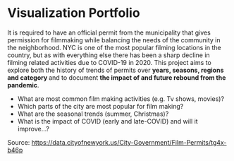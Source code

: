 # Visualization Portfolio
It is required to have an official permit from the municipality that gives permission for filmmaking while balancing the needs of the community in the neighborhood. NYC is one of the most popular filming locations in the country, but as with everything else there has been a sharp decline in filming related activities due to COVID-19 in 2020. 
This project aims to explore both the history of trends of permits over <strong>years, seasons, regions and category </strong>and to document <strong>the impact of and future rebound from the pandemic</strong>.

* What are most common film making activities (e.g. Tv shows, movies)?
* Which parts of the city are most popular for film making?
* What are the seasonal trends (summer, Christmas)?
* What is the impact of COVID (early and late-COVID) and will it improve…?

Source:
https://data.cityofnewyork.us/City-Government/Film-Permits/tg4x-b46p

